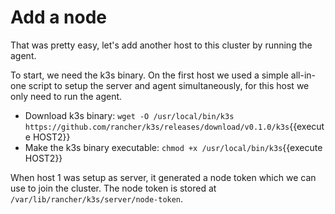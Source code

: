 # Add a node

That was pretty easy, let's add another host to this cluster by running the agent.

To start, we need the k3s binary. On the first host we used a simple all-in-one script to setup the server and agent simultaneously, for this host we only need to run the agent.

* Download k3s binary: `wget -O /usr/local/bin/k3s https://github.com/rancher/k3s/releases/download/v0.1.0/k3s`{{execute HOST2}}
* Make the k3s binary executable: `chmod +x /usr/local/bin/k3s`{{execute HOST2}}

When host 1 was setup as server, it generated a node token which we can use to join the cluster. The node token is stored at `/var/lib/rancher/k3s/server/node-token`.
